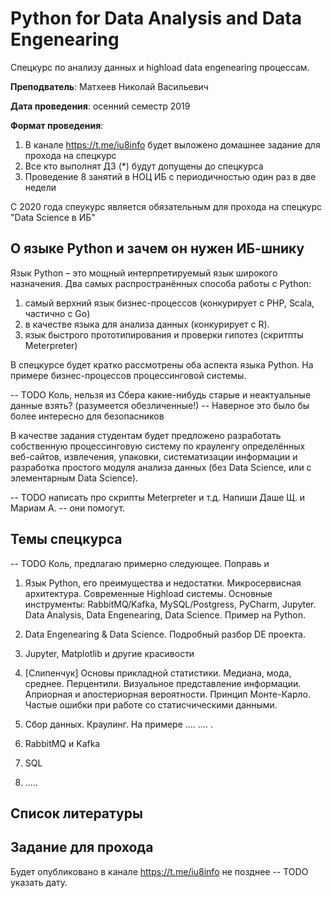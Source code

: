 # Python for Data Analysis and Data Engenearing

Спецкурс по анализу данных и highload data engenearing процессам.

**Преподватель**: Матхеев Николай Васильевич

**Дата проведения**: осенний семестр 2019

**Формат проведения**: 

1. В канале https://t.me/iu8info будет выложено домашнее задание для прохода на спецкурс
1. Все кто выполнят ДЗ (*) будут допущены до спецкурса
1. Проведение 8 занятий в НОЦ ИБ с периодичностью один раз в две недели

С 2020 года спеукурс является обязательным для прохода на спецкурс "Data Science в ИБ"

## О языке Python и зачем он нужен ИБ-шнику

Язык Python – это мощный интерпретируемый язык широкого назначения.
Два самых распространённых способа работы с Python:

1. самый верхний язык бизнес-процессов (конкурирует с PHP, Scala, частично с Go)
1. в качестве языка для анализа данных (конкурирует с R).
1. язык быстрого прототипирования и проверки гипотез (скритпты Meterpreter)

В спецкурсе будет кратко рассмотрены оба аспекта языка Python.
На примере бизнес-процессов процессинговой системы. 

-- TODO Коль, нельзя из Сбера какие-нибудь старые и неактуальные данные взять? (разумеется обезличенные!)
-- Наверное это было бы более интересно для безопасников 

В качестве задания студентам будет предложено разработать 
собственную процессинговую систему по крауленгу определённых веб-сайтов, извлечения, упаковки, 
систематизации информации и разработка простого модуля анализа данных 
(без Data Science, или с элементарным Data Science).

-- TODO написать про скрипты Meterpreter и т.д. Напиши Даше Щ. и Мариам А. -- они помогут.

## Темы спецкурса

-- TODO Коль, предлагаю примерно следующее. Поправь и 

1. Язык Python, его преимущества и недостатки. 
Микросервисная архитектура. 
Современные Highload системы.
Основные инструменты: RabbitMQ/Kafka, MySQL/Postgress, PyCharm, Jupyter. 
Data Analysis, Data Engenearing, Data Science.
Пример на Python.

2. Data Engenearing & Data Science. 
Подробный разбор DE проекта.

3. Jupyter, Matplotlib и другие красивости

4. [Слипенчук] Основы прикладной статистики. 
Медиана, мода, среднее. Перцентили. 
Визуальное представление информации.
Априорная и апостериорная вероятности. 
Принцип Монте-Карло. 
Частые ошибки при работе со статисчическими данными.

5. Сбор данных. Краулинг. На примере …. …. .

6. RabbitMQ и Kafka

7. SQL

8. …..

## Список литературы

## Задание для прохода

Будет опубликовано в канале  https://t.me/iu8info не позднее
-- TODO указать дату.

